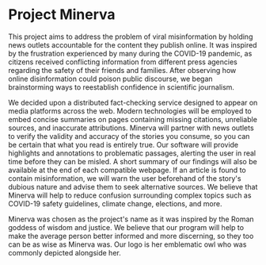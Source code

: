 # Project Minerva

This project aims to address the problem of viral misinformation by holding news outlets accountable for the content they publish online. It was inspired by the frustration experienced by many during the COVID-19 pandemic, as citizens received conflicting information from different press agencies regarding the safety of their friends and families. After observing how online disinformation could poison public discourse, we began brainstorming ways to reestablish confidence in scientific journalism.

We decided upon a distributed fact-checking service designed to appear on media platforms across the web. Modern technologies will be employed to embed concise summaries on pages containing missing citations, unreliable sources, and inaccurate attributions. Minerva will partner with news outlets to verify the validity and accuracy of the stories you consume, so you can be certain that what you read is entirely true. Our software will provide highlights and annotations to problematic passages, alerting the user in real time before they can be misled. A short summary of our findings will also be available at the end of each compatible webpage. If an article is found to contain misinformation, we will warn the user beforehand of the story's dubious nature and advise them to seek alternative sources. We believe that Minerva will help to reduce confusion surrounding complex topics such as COVID-19 safety guidelines, climate change, elections, and more.
                    
Minerva was chosen as the project's name as it was inspired by the Roman goddess of wisdom and justice. We believe that our program will help to make the average person better informed and more discerning, so they too can be as wise as Minerva was. Our logo is her emblematic owl who was commonly depicted alongside her.
